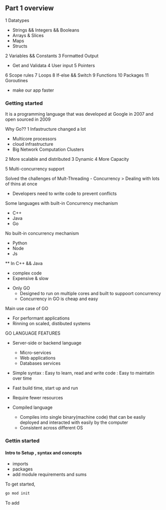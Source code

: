Part 1 overview
--------------
 
1 Datatypes
  - Strings && Integers && Booleans
  - Arrays & Slices
  - Maps 
  - Structs
  
2 Variables && Constants
3 Formatted Output
  - Get and Validata
4 User input
5 Pointers

6 Scope rules
7 Loops
8 If-else && Switch 
9 Functions
10 Packages
11 Goroutines
   - make our app faster

### Getting started
It is a programming language that was developed at Google in 2007 and open sourced in 2009

Why Go??
 1 Infastructure changed a lot
   - Multicore processors
   - cloud infrastructure
   - Big Network Computation Clusters

2 More scalable and distributed
3 Dynamic
4 More Capacity

5 Multi-concurrency support

Solved the challenges of Mult-Threading - Concurrency > Dealing with lots of thins at once
  
  - Developers need to write code to prevent conflicts

Some languages with built-in Concurrency mechanism
 - C++
 - Java
 - Go

No built-in concurrency mechanism
 - Python
 - Node
 - Js

** In C++ && Java
  - complex code
  - Expensive & slow

* Only GO 
  - Designed to run on multiple cores and built to suppoort concurrency
  - Concurrency in GO is cheap and easy
  
Main use case of GO
 - For performant applications
 - Rinning on scaled, distibuted systems


GO LANGUAGE FEATURES
 - Server-side or backend language
   * Micro-services
   * Web applications
   * Databases services


 - Simple syntax : Easy to learn, read and write code : Easy to maintatin over time

 - Fast build time, start up and run
 - Require fewer resources
 - Compiled language    
   * Compiles into single binary(machine code) that can be easliy deployed and interacted with easily by the computer
   * Consistent across different OS

### Gettin started

#### Intro to Setup , syntax and concepts
 - imports
 - packages
 - add module requirements and sums


To get started, 
 ```sh
 go mod init
 ```

To add